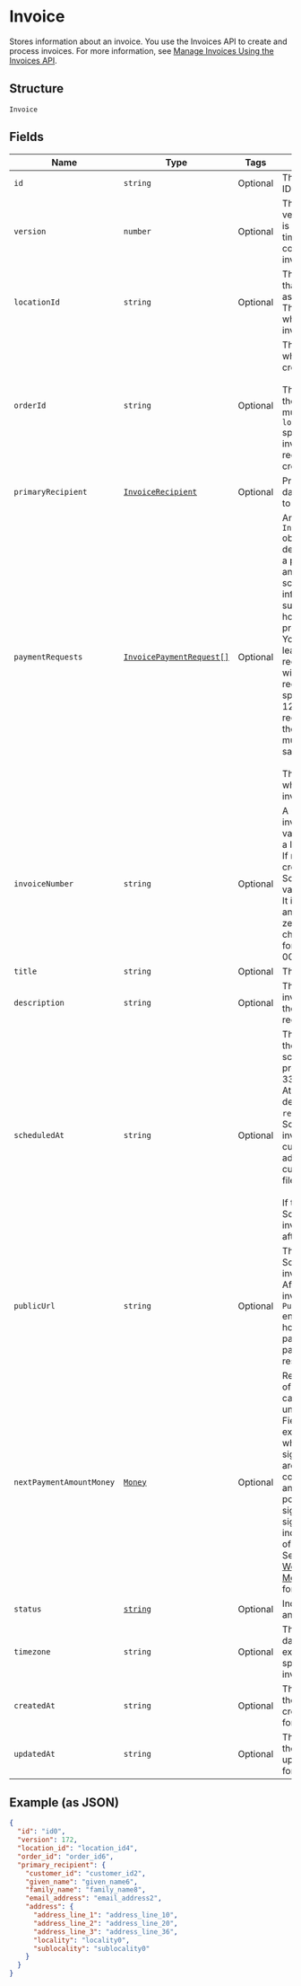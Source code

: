 
# Invoice

Stores information about an invoice. You use the Invoices API to create and process
invoices. For more information, see [Manage Invoices Using the Invoices API](https://developer.squareup.com/docs/invoices-api/overview).

## Structure

`Invoice`

## Fields

| Name | Type | Tags | Description |
|  --- | --- | --- | --- |
| `id` | `string` | Optional | The Square-assigned ID of the invoice. |
| `version` | `number` | Optional | The Square-assigned version number, which is incremented each time an update is committed to the invoice. |
| `locationId` | `string` | Optional | The ID of the location that this invoice is associated with.<br>This field is required when creating an invoice. |
| `orderId` | `string` | Optional | The ID of the [order](#type-order) for which the invoice is created.<br><br>This order must be in the `OPEN` state and must belong to the `location_id`<br>specified for this invoice. This field is required when creating an invoice. |
| `primaryRecipient` | [`InvoiceRecipient`](/doc/models/invoice-recipient.md) | Optional | Provides customer data that Square uses to deliver an invoice. |
| `paymentRequests` | [`InvoicePaymentRequest[]`](/doc/models/invoice-payment-request.md) | Optional | An array of `InvoicePaymentRequest` objects. Each object defines<br>a payment request in an invoice payment schedule. It provides information<br>such as when and how Square processes payments. You must specify at least one payment request. For invoices<br>with multiple payment requests, you can specify a maximum of 12 `INSTALLMENT` request types. All of the payment requests must specify the<br>same `request_method`.<br><br>This field is required when creating an invoice. |
| `invoiceNumber` | `string` | Optional | A user-friendly invoice number. The value is unique within a location.<br>If not provided when creating an invoice, Square assigns a value.<br>It increments from 1 and padded with zeros making it 7 characters long<br>for example, 0000001, 0000002. |
| `title` | `string` | Optional | The title of the invoice. |
| `description` | `string` | Optional | The description of the invoice. This is visible the customer receiving the invoice. |
| `scheduledAt` | `string` | Optional | The timestamp when the invoice is scheduled for processing, in RFC 3339 format.<br>At the specified time, depending on the `request_method`, Square sends the<br>invoice to the customer's email address or charge the customer's card on file.<br><br>If the field is not set, Square processes the invoice immediately after publication. |
| `publicUrl` | `string` | Optional | The URL of the Square-hosted invoice page.<br>After you publish the invoice using the `PublishInvoice` endpoint, Square hosts the invoice<br>page and returns the page URL in the response. |
| `nextPaymentAmountMoney` | [`Money`](/doc/models/money.md) | Optional | Represents an amount of money. `Money` fields can be signed or unsigned.<br>Fields that do not explicitly define whether they are signed or unsigned are<br>considered unsigned and can only hold positive amounts. For signed fields, the<br>sign of the value indicates the purpose of the money transfer. See<br>[Working with Monetary Amounts](https://developer.squareup.com/docs/build-basics/working-with-monetary-amounts)<br>for more information. |
| `status` | [`string`](/doc/models/invoice-status.md) | Optional | Indicates the status of an invoice. |
| `timezone` | `string` | Optional | The time zone of the date values (for example, `due_date`) specified in the invoice. |
| `createdAt` | `string` | Optional | The timestamp when the invoice was created, in RFC 3339 format. |
| `updatedAt` | `string` | Optional | The timestamp when the invoice was last updated, in RFC 3339 format. |

## Example (as JSON)

```json
{
  "id": "id0",
  "version": 172,
  "location_id": "location_id4",
  "order_id": "order_id6",
  "primary_recipient": {
    "customer_id": "customer_id2",
    "given_name": "given_name6",
    "family_name": "family_name8",
    "email_address": "email_address2",
    "address": {
      "address_line_1": "address_line_10",
      "address_line_2": "address_line_20",
      "address_line_3": "address_line_36",
      "locality": "locality0",
      "sublocality": "sublocality0"
    }
  }
}
```

